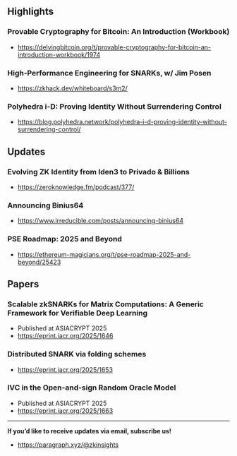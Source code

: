 ## Highlights
### Provable Cryptography for Bitcoin: An Introduction (Workbook)
- <https://delvingbitcoin.org/t/provable-cryptography-for-bitcoin-an-introduction-workbook/1974>
### High-Performance Engineering for SNARKs, w/ Jim Posen 
- <https://zkhack.dev/whiteboard/s3m2/>
### Polyhedra i-D: Proving Identity Without Surrendering Control 
- <https://blog.polyhedra.network/polyhedra-i-d-proving-identity-without-surrendering-control/>
## Updates
### Evolving ZK Identity from Iden3 to Privado & Billions
- <https://zeroknowledge.fm/podcast/377/>
### Announcing Binius64
- <https://www.irreducible.com/posts/announcing-binius64>
### PSE Roadmap: 2025 and Beyond
- <https://ethereum-magicians.org/t/pse-roadmap-2025-and-beyond/25423>


## Papers

### Scalable zkSNARKs for Matrix Computations: A Generic Framework for Verifiable Deep Learning 
- Published at ASIACRYPT 2025
- <https://eprint.iacr.org/2025/1646>

### Distributed SNARK via folding schemes
- <https://eprint.iacr.org/2025/1653>

### IVC in the Open-and-sign Random Oracle Model
- Published at ASIACRYPT 2025
- <https://eprint.iacr.org/2025/1663>

---
**If you’d like to receive updates via email, subscribe us!**

- <https://paragraph.xyz/@zkinsights>
